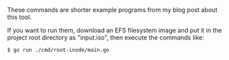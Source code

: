 These commands are shorter example programs from my blog post about this tool.

If you want to run them, download an EFS filesystem image and put it in the project root directory as "input.iso", then execute the commands like:

```
$ go run ./cmd/root-inode/main.go
```